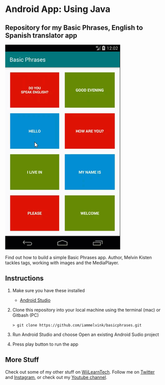 # Android App: Using Java

## Repository for my Basic Phrases, English to Spanish translator app

![Basic Phrases English Spanish](basicphrases_english_spanish.gif)

Find out how to build a simple Basic Phrases app. Author, Melvin Kisten tackles tags, working with images and the MediaPlayer. 

## Instructions
1. Make sure you have these installed
	- [Android Studio](https://developer.android.com/studio#downloads)
2. Clone this repository into your local machine using the terminal (mac) or Gitbash (PC) 
	
	`> git clone https://github.com/iammelvink/basicphrases.git`
3. Run Android Studio and choose Open an existing Android Sudio project
4. Press play button to run the app

## More Stuff
Check out some of my other stuff on [WiiLearnTech](https://www.wiilearntech.com). Follow me on [Twitter](https://twitter.com/iammelvink) and [Instagram](https://www.instagram.com/iammelvink/), or check out my [Youtube channel](https://www.youtube.com/channel/UCwMGEkyU2QOqEEKJ1E5pe7w).